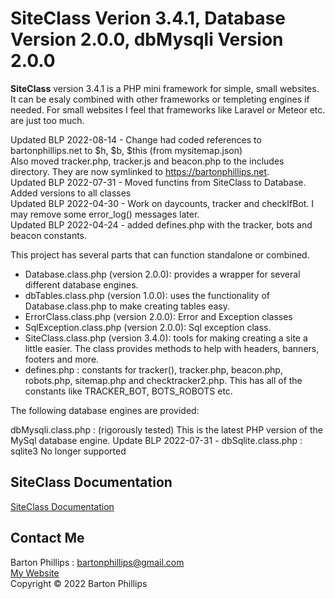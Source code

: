 # SiteClass Verion 3.4.1, Database Version 2.0.0, dbMysqli Version 2.0.0

**SiteClass** version 3.4.1 is a PHP mini framework for simple, small websites. It can be esaly combined with other frameworks or templeting engines if needed. 
For small websites I feel that frameworks like Laravel or Meteor etc. are just too much.

Updated BLP 2022-08-14 - Change had coded references to bartonphillips.net to $h, $b, $this (from mysitemap.json)  
Also moved tracker.php, tracker.js and beacon.php to the includes directory. They are now symlinked to https://bartonphillips.net.  
Updated BLP 2022-07-31 - Moved functins from SiteClass to Database. Added versions to all classes  
Updated BLP 2022-04-30 - Work on daycounts, tracker and checkIfBot. I may remove some error_log() messages later.  
Updated BLP 2022-04-24 - added defines.php with the tracker, bots and beacon constants.

This project has several parts that can function standalone or combined.

* Database.class.php (version 2.0.0): provides a wrapper for several different database engines.
* dbTables.class.php (version 1.0.0): uses the functionality of Database.class.php to make creating tables easy.
* ErrorClass.class.php (version 2.0.0): Error and Exception classes
* SqlException.class.php (version 2.0.0): Sql exception class.
* SiteClass.class.php (version 3.4.0): tools for making creating a site a little easier. The class provides methods to help with headers, banners, footers and more.
* defines.php : constants for tracker(), tracker.php, beacon.php, robots.php, sitemap.php and checktracker2.php. This has all of the constants 
like TRACKER_BOT, BOTS_ROBOTS etc.

The following database engines are provided:

dbMysqli.class.php : (rigorously tested) This is the latest PHP version of the MySql database engine.
Update BLP 2022-07-31 - dbSqlite.class.php : sqlite3 No longer supported

## SiteClass Documentation 

[SiteClass Documentation](https://bartonlp.github.io/site-class)

## Contact Me

Barton Phillips : [bartonphillips@gmail.com](mailto://bartonphillips@gmail.com)  
[My Website](http://www.bartonphillips.com)  
Copyright &copy; 2022 Barton Phillips
